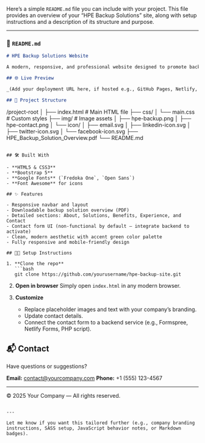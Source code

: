 Here’s a simple `README.md` file you can include with your project. This file provides an overview of your “HPE Backup Solutions” site, along with setup instructions and a description of its structure and purpose.

---

### 📄 `README.md`

```markdown
# HPE Backup Solutions Website

A modern, responsive, and professional website designed to promote backup and disaster recovery solutions for HPE (Hewlett Packard Enterprise) environments. The site highlights key features, solutions, benefits, case studies, and contact information to support clients seeking robust data protection.

## 🌐 Live Preview

_(Add your deployment URL here, if hosted e.g., GitHub Pages, Netlify, Vercel)_

## 📁 Project Structure

```

/project-root
│
├── index.html                  # Main HTML file
├── css/
│   └── main.css                # Custom styles
├── img/                        # Image assets
│   ├── hpe-backup.png
│   ├── hpe-contact.png
│   └── icon/
│       ├── email.svg
│       ├── linkedin-icon.svg
│       ├── twitter-icon.svg
│       └── facebook-icon.svg
├── HPE\_Backup\_Solution\_Overview\.pdf
└── README.md

````

## 🛠️ Built With

- **HTML5 & CSS3**
- **Bootstrap 5**
- **Google Fonts** (`Fredoka One`, `Open Sans`)
- **Font Awesome** for icons

## ✨ Features

- Responsive navbar and layout
- Downloadable backup solution overview (PDF)
- Detailed sections: About, Solutions, Benefits, Experience, and Contact
- Contact form UI (non-functional by default — integrate backend to activate)
- Clean, modern aesthetic with accent green color palette
- Fully responsive and mobile-friendly design

## 🧑‍💻 Setup Instructions

1. **Clone the repo**  
   ```bash
   git clone https://github.com/yourusername/hpe-backup-site.git
````

2. **Open in browser**
   Simply open `index.html` in any modern browser.

3. **Customize**

   * Replace placeholder images and text with your company’s branding.
   * Update contact details.
   * Connect the contact form to a backend service (e.g., Formspree, Netlify Forms, PHP script).

## 📬 Contact

Have questions or suggestions?

**Email:** [contact@yourcompany.com](mailto:contact@yourcompany.com)
**Phone:** +1 (555) 123-4567

---

© 2025 Your Company — All rights reserved.

```

---

Let me know if you want this tailored further (e.g., company branding instructions, SASS setup, JavaScript behavior notes, or Markdown badges).
```
